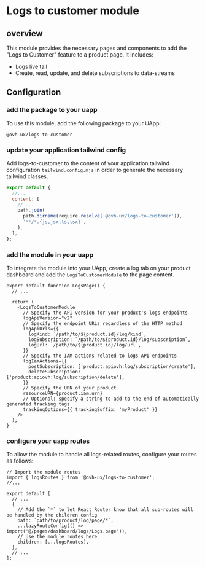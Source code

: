 # Logs to customer module

## overview

This module provides the necessary pages and components to add the "Logs to Customer" feature to a product page. It includes:

- Logs live tail
- Create, read, update, and delete subscriptions to data-streams

## Configuration

### add the package to your uapp

To use this module, add the following package to your UApp:

`@ovh-ux/logs-to-customer`

### update your application tailwind config

Add logs-to-customer to the content of your application tailwind configuration `tailwind.config.mjs` in order to generate the necessary tailwind classes.

```mjs
export default {
  //...
  content: [
    // ...
    path.join(
      path.dirname(require.resolve('@ovh-ux/logs-to-customer')),
      '**/*.{js,jsx,ts,tsx}',
    ),
  ],
};
```

### add the module in your uapp

To integrate the module into your UApp, create a log tab on your product dashboard and add the `LogsToCustomerModule` to the page content.

```tsx
export default function LogsPage() {
  // ...

  return (
    <LogsToCustomerModule
      // Specify the API version for your product's logs endpoints
      logApiVersion="v2"
      // Specify the endpoint URLs regardless of the HTTP method
      logApiUrls={{
        logKind: `/path/to/${product.id}/log/kind`,
        logSubscription: `/path/to/${product.id}/log/subscription`,
        logUrl: `/path/to/${product.id}/log/url`,
      }}
      // Specify the IAM actions related to logs API endpoints
      logIamActions={{
        postSubscription: ['product:apiovh:log/subscription/create'],
        deleteSubscription: ['product:apiovh:log/subscription/delete'],
      }}
      // Specify the URN of your product
      resourceURN={product.iam.urn}
      // Optional: specify a string to add to the end of automatically generated tracking tags
      trackingOptions={{ trackingSuffix: 'myProduct' }}
    />
  );
}
```

### configure your uapp routes

To allow the module to handle all logs-related routes, configure your routes as follows:

```tsx
// Import the module routes
import { logsRoutes } from '@ovh-ux/logs-to-customer';
//...

export default [
  // ...
  {
    // Add the `*` to let React Router know that all sub-routes will be handled by the children config
    path: `path/to/product/log/page/*`,
    ...lazyRouteConfig(() => import('@/pages/dashboard/logs/Logs.page')),
    // Use the module routes here
    children: [...logsRoutes],
  },
  // ...
];
```
